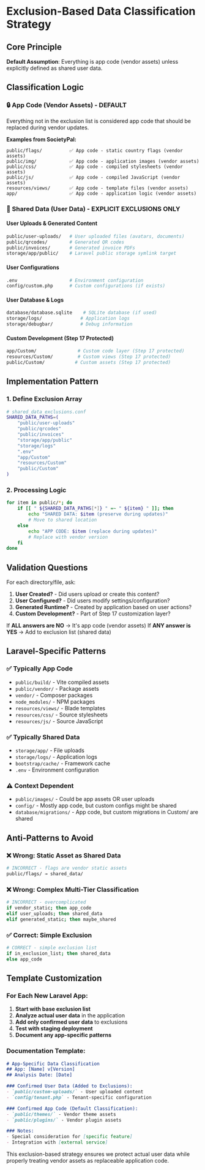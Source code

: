 # Exclusion-Based Data Classification Strategy

## Core Principle
**Default Assumption**: Everything is app code (vendor assets) unless explicitly defined as shared user data.

## Classification Logic

### 🔒 App Code (Vendor Assets) - DEFAULT
Everything not in the exclusion list is considered app code that should be replaced during vendor updates.

**Examples from SocietyPal:**
```
public/flags/          ✅ App code - static country flags (vendor assets)
public/img/            ✅ App code - application images (vendor assets)  
public/css/            ✅ App code - compiled stylesheets (vendor assets)
public/js/             ✅ App code - compiled JavaScript (vendor assets)
resources/views/       ✅ App code - template files (vendor assets)
app/                   ✅ App code - application logic (vendor assets)
```

### 📂 Shared Data (User Data) - EXPLICIT EXCLUSIONS ONLY

#### User Uploads & Generated Content
```bash
public/user-uploads/   # User uploaded files (avatars, documents)
public/qrcodes/        # Generated QR codes
public/invoices/       # Generated invoice PDFs
storage/app/public/    # Laravel public storage symlink target
```

#### User Configurations
```bash
.env                   # Environment configuration
config/custom.php      # Custom configurations (if exists)
```

#### User Database & Logs
```bash
database/database.sqlite    # SQLite database (if used)
storage/logs/              # Application logs
storage/debugbar/          # Debug information
```

#### Custom Development (Step 17 Protected)
```bash
app/Custom/               # Custom code layer (Step 17 protected)
resources/Custom/         # Custom views (Step 17 protected)
public/Custom/           # Custom assets (Step 17 protected)
```

## Implementation Pattern

### 1. Define Exclusion Array
```bash
# shared_data_exclusions.conf
SHARED_DATA_PATHS=(
    "public/user-uploads"
    "public/qrcodes" 
    "public/invoices"
    "storage/app/public"
    "storage/logs"
    ".env"
    "app/Custom"
    "resources/Custom"
    "public/Custom"
)
```

### 2. Processing Logic
```bash
for item in public/*; do
    if [[ " ${SHARED_DATA_PATHS[*]} " =~ " ${item} " ]]; then
        echo "SHARED DATA: $item (preserve during updates)"
        # Move to shared location
    else
        echo "APP CODE: $item (replace during updates)"
        # Replace with vendor version
    fi
done
```

## Validation Questions

For each directory/file, ask:

1. **User Created?** - Did users upload or create this content?
2. **User Configured?** - Did users modify settings/configuration?
3. **Generated Runtime?** - Created by application based on user actions?
4. **Custom Development?** - Part of Step 17 customization layer?

If **ALL answers are NO** → It's app code (vendor assets)
If **ANY answer is YES** → Add to exclusion list (shared data)

## Laravel-Specific Patterns

### ✅ Typically App Code
- `public/build/` - Vite compiled assets
- `public/vendor/` - Package assets
- `vendor/` - Composer packages
- `node_modules/` - NPM packages
- `resources/views/` - Blade templates
- `resources/css/` - Source stylesheets
- `resources/js/` - Source JavaScript

### ✅ Typically Shared Data
- `storage/app/` - File uploads
- `storage/logs/` - Application logs
- `bootstrap/cache/` - Framework cache
- `.env` - Environment configuration

### ⚠️ Context Dependent
- `public/images/` - Could be app assets OR user uploads
- `config/` - Mostly app code, but custom configs might be shared
- `database/migrations/` - App code, but custom migrations in Custom/ are shared

## Anti-Patterns to Avoid

### ❌ Wrong: Static Asset as Shared Data
```bash
# INCORRECT - flags are vendor static assets
public/flags/ → shared_data/
```

### ❌ Wrong: Complex Multi-Tier Classification
```bash
# INCORRECT - overcomplicated
if vendor_static; then app_code
elif user_uploads; then shared_data  
elif generated_static; then maybe_shared
```

### ✅ Correct: Simple Exclusion
```bash
# CORRECT - simple exclusion list
if in_exclusion_list; then shared_data
else app_code
```

## Template Customization

### For Each New Laravel App:
1. **Start with base exclusion list**
2. **Analyze actual user data** in the application
3. **Add only confirmed user data** to exclusions
4. **Test with staging deployment**
5. **Document any app-specific patterns**

### Documentation Template:
```markdown
# App-Specific Data Classification
## App: [Name] v[Version]
## Analysis Date: [Date]

### Confirmed User Data (Added to Exclusions):
- `public/custom-uploads/` - User uploaded content
- `config/tenant.php` - Tenant-specific configuration

### Confirmed App Code (Default Classification):
- `public/themes/` - Vendor theme assets
- `public/plugins/` - Vendor plugin assets

### Notes:
- Special consideration for [specific feature]
- Integration with [external service]
```

This exclusion-based strategy ensures we protect actual user data while properly treating vendor assets as replaceable application code.
